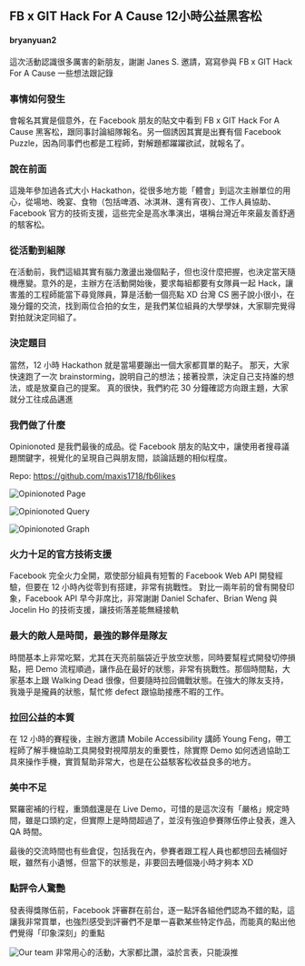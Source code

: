 ## FB x GIT Hack For A Cause 12小時公益黑客松

#### bryanyuan2

這次活動認識很多厲害的新朋友，謝謝 Janes S. 邀請，寫寫參與 FB x GIT Hack For A Cause 一些想法跟記錄

### 事情如何發生
會報名其實是個意外，在 Facebook 朋友的貼文中看到 FB x GIT Hack For A Cause 黑客松，跟同事討論組隊報名。另一個誘因其實是出賽有個 Facebook Puzzle，因為同事們也都是工程師，對解題都躍躍欲試，就報名了。

### 說在前面
這幾年參加過各式大小 Hackathon，從很多地方能「體會」到這次主辦單位的用心，從場地、晚宴、食物（包括啤酒、冰淇淋、還有宵夜）、工作人員協助、Facebook 官方的技術支援，這些完全是高水準演出，堪稱台灣近年來最友善舒適的駭客松。

### 從活動到組隊
在活動前，我們這組其實有腦力激盪出幾個點子，但也沒什麼把握，也決定當天隨機應變。意外的是，主辦方在活動開始後，要求每組都要有女隊員一起 Hack，讓害羞的工程師能當下尋覓隊員，算是活動一個亮點 XD
台灣 CS 圈子說小很小，在幾分鐘的交流，找到兩位合拍的女生，是我們某位組員的大學學妹，大家聊完覺得對拍就決定同組了。

### 決定題目
當然，12 小時 Hackathon 就是當場要蹦出一個大家都買單的點子。
那天，大家快速跑了一次 brainstorming，說明自己的想法；接著投票，決定自己支持誰的想法，或是放棄自己的提案。
真的很快，我們約花 30 分鐘確認方向跟主題，大家就分工往成品邁進

### 我們做了什麼
Opinionoted 是我們最後的成品。從 Facebook 朋友的貼文中，讓使用者搜尋議題關鍵字，視覺化的呈現自己與朋友間，談論話題的相似程度。

Repo: https://github.com/maxis1718/fb6likes

![Opinionoted Page](https://raw.githubusercontent.com/maxis1718/fb6likes/master/screenshots/opinionoted_1.jpg "Opinionoted Page")

![Opinionoted Query](https://raw.githubusercontent.com/maxis1718/fb6likes/master/screenshots/opinionoted_2.jpg "Opinionoted Query")

![Opinionoted Graph](https://raw.githubusercontent.com/maxis1718/fb6likes/master/screenshots/opinionoted_3.jpg "Opinionoted Graph")


### 火力十足的官方技術支援
Facebook 完全火力全開，眾使部分組員有短暫的 Facebook Web API 開發經驗，但要在 12 小時內從零到有搭建，非常有挑戰性。
對比一兩年前的曾有開發印象，Facebook API 早今非席比，非常謝謝 Daniel Schafer、Brian Weng 與 Jocelin Ho 的技術支援，讓技術落差能無縫接軌

### 最大的敵人是時間，最強的夥伴是隊友
時間基本上非常吃緊，尤其在天亮前腦袋近乎放空狀態，同時要幫程式開發切停損點，把 Demo 流程順過，讓作品在最好的狀態，非常有挑戰性。那個時間點，大家基本上跟 Walking Dead 很像，但要隨時拉回備戰狀態。在強大的隊友支持，我幾乎是攏員的狀態，幫忙修 defect 跟協助接應不暇的工作。

### 拉回公益的本質
在 12 小時的賽程後，主辦方邀請 Mobile Accessibility 講師 Young Feng，帶工程師了解手機協助工具開發對視障朋友的重要性，除實際 Demo 如何透過協助工具來操作手機，實質幫助非常大，也是在公益駭客松收益良多的地方。

### 美中不足
緊羅密補的行程，重頭戲還是在 Live Demo，可惜的是這次沒有「嚴格」規定時間，雖是口頭約定，但實際上是時間超過了，並沒有強迫參賽隊伍停止發表，進入 QA 時間。

最後的交流時間也有些倉促，包括我在內，參賽者跟工程人員也都想回去補個好眠，雖然有小遺憾，但當下的狀態是，非要回去睡個幾小時才夠本 XD

### 點評令人驚艷
發表得獎隊伍前，Facebook 評審群在前台，逐一點評各組他們認為不錯的點，這讓我非常買單，也強烈感受到評審們不是單一喜歡某些特定作品，而能真的點出他們覺得「印象深刻」的重點


![Our team](https://farm6.staticflickr.com/5631/23005978456_b2819d98af_b.jpg "Our team")
非常用心的活動，大家都比讚，溢於言表，只能淚推

